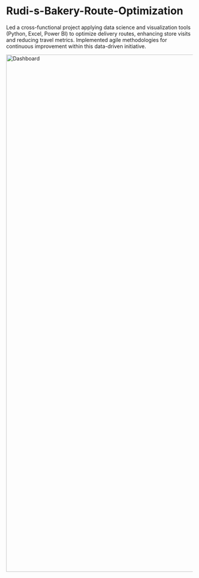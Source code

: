 # Rudi-s-Bakery-Route-Optimization
 Led a cross-functional project applying data science and visualization tools (Python, Excel, Power BI) to optimize delivery routes, enhancing store visits and reducing travel metrics. Implemented agile methodologies for continuous improvement within this data-driven initiative.

<img width="1396" alt="Dashboard" src="https://github.com/user-attachments/assets/c3080749-16fa-4189-9ee1-a8bfc243732a" />

